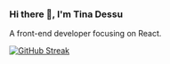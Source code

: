 ### Hi there 👋, I'm Tina Dessu

A front-end developer focusing on React.

[![GitHub Streak](https://github-readme-streak-stats.herokuapp.com?user=Tinady)](https://git.io/streak-stats)


<!--
**Tinady/Tinady** is a ✨ _special_ ✨ repository because its `README.md` (this file) appears on your GitHub profile.

Here are some ideas to get you started:

- 🔭 I’m currently working on ...
- 🌱 I’m currently learning ...
- 👯 I’m looking to collaborate on ...
- 🤔 I’m looking for help with ...
- 💬 Ask me about ...
- 📫 How to reach me: ...
- 😄 Pronouns: ...
- ⚡ Fun fact: ...
-->
